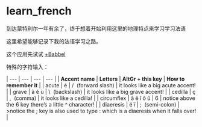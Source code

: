 # learn_french

到达蒙特利尔一年有余了，终于想着开始利用这里的地理特点来学习学习法语

这里希望能够记录下我的法语学习之路。

这个应用先试试 [+Babbel](https://www.babbel.com/en/)

特殊的字符输入：

| --- | --- | --- | --- |
| **Accent name** | **Letters** | **AltGr + this key** | **How to remember it** |
| acute | é   | /  (forward slash) | it looks like a big acute accent! |
| grave | à è ù | \  (backslash) | it looks like a big grave accent! |
| cedilla | ç   | ,  (comma) | it looks like a cedilla! |
| circumflex | â ê î ô û | 6   | notice above the 6 key there’s a little ^ character! |
| diaeresis | ë ï | ;  (semi-colon) | >notice the ; key is also used to type : which is a diaeresis when it falls over! |

